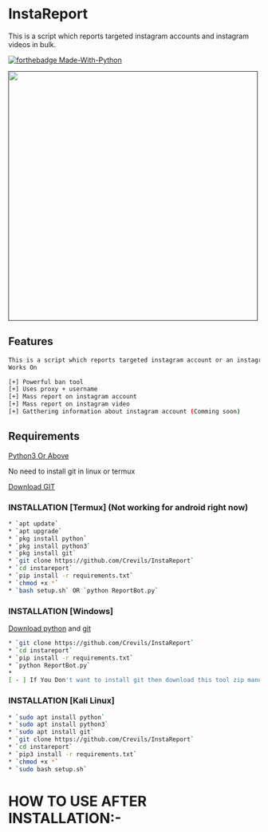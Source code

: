 # InstaReport
This is a script which reports targeted instagram accounts and instagram videos in bulk.


[![forthebadge Made-With-Python](http://ForTheBadge.com/images/badges/made-with-python.svg)](https://www.python.org/)

<p align="left">
  <a href="">
    <img src="[1](https://github.com/HacksXploit/InstaGram-MassReport/blob/main/assets/1.gif?raw=true)" width="500px" style="display: inline-block;">
  </a>
</p>



## Features
```bash
This is a script which reports targeted instagram account or an instagram video. 
Works On

[+] Powerful ban tool 
[+] Uses proxy + username
[+] Mass report on instagram account
[+] Mass report on instagram video
[+] Gatthering information about instagram account (Comming soon)
```
## Requirements
[Python3 Or Above](https://www.python.org/downloads/)

No need to install git in linux or termux

[Download GIT](https://git-scm.com/downloads)


### INSTALLATION [Termux] (Not working for android right now) 
```bash
* `apt update`
* `apt upgrade`
* `pkg install python`
* `pkg install python3`
* `pkg install git`
* `git clone https://github.com/Crevils/InstaReport`
* `cd instareport`
* `pip install -r requirements.txt`
* `chmod +x *`
* `bash setup.sh` OR `python ReportBot.py`
```

### INSTALLATION [Windows]
[Download python](https://www.python.org/downloads/) and [git](https://git-scm.com/downloads)
```bash
* `git clone https://github.com/Crevils/InstaReport`
* `cd instareport`
* `pip install -r requirements.txt`
* `python ReportBot.py`
* 
[ - ] If You Don't want to install git then download this tool zip manually
```

### INSTALLATION [Kali Linux]
```bash
* `sudo apt install python`
* `sudo apt install python3`
* `sudo apt install git`
* `git clone https://github.com/Crevils/InstaReport`
* `cd instareport`
* `pip3 install -r requirements.txt`
* `chmod +x *`
* `sudo bash setup.sh`
```
# HOW TO USE AFTER INSTALLATION:-
